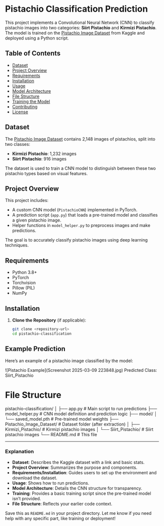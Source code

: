 # Pistachio Classification Prediction

This project implements a Convolutional Neural Network (CNN) to classify pistachio images into two categories: **Siirt Pistachio** and **Kirmizi Pistachio**. The model is trained on the [Pistachio Image Dataset](https://www.kaggle.com/datasets/muratkokludataset/pistachio-image-dataset) from Kaggle and deployed using a Python script.

## Table of Contents
- [Dataset](#dataset)
- [Project Overview](#project-overview)
- [Requirements](#requirements)
- [Installation](#installation)
- [Usage](#usage)
- [Model Architecture](#model-architecture)
- [File Structure](#file-structure)
- [Training the Model](#training-the-model)
- [Contributing](#contributing)
- [License](#license)

## Dataset
The [Pistachio Image Dataset](https://www.kaggle.com/datasets/muratkokludataset/pistachio-image-dataset) contains 2,148 images of pistachios, split into two classes:
- **Kirmizi Pistachio**: 1,232 images
- **Siirt Pistachio**: 916 images

The dataset is used to train a CNN model to distinguish between these two pistachio types based on visual features.

## Project Overview
This project includes:
- A custom CNN model (`PistachioCNN`) implemented in PyTorch.
- A prediction script (`app.py`) that loads a pre-trained model and classifies a given pistachio image.
- Helper functions in `model_helper.py` to preprocess images and make predictions.

The goal is to accurately classify pistachio images using deep learning techniques.

## Requirements
- Python 3.8+
- PyTorch
- Torchvision
- Pillow (PIL)
- NumPy

## Installation
1. **Clone the Repository** (if applicable):
   ```bash
   git clone <repository-url>
   cd pistachio-classification

## Example Prediction
Here’s an example of a pistachio image classified by the model:

![Pistachio Example](Screenshot 2025-03-09 223848.jpg)
Predicted Class: Siirt_Pistachio

# File Structure
   pistachio-classification/
│
├── app.py                # Main script to run predictions
├── model_helper.py       # CNN model definition and prediction logic
├── model/
│   └── saved_model.pth   # Pre-trained model weights
├── Pistachio_Image_Dataset/  # Dataset folder (after extraction)
│   ├── Kirmizi_Pistachio/    # Kirmizi pistachio images
│   └── Siirt_Pistachio/      # Siirt pistachio images
└── README.md             # This file


---

### Explanation
- **Dataset**: Describes the Kaggle dataset with a link and basic stats.
- **Project Overview**: Summarizes the purpose and components.
- **Requirements/Installation**: Guides users to set up the environment and download the dataset.
- **Usage**: Shows how to run predictions.
- **Model Architecture**: Details the CNN structure for transparency.
- **Training**: Provides a basic training script since the pre-trained model isn’t provided.
- **File Structure**: Reflects your earlier code context.

Save this as `README.md` in your project directory. Let me know if you need help with any specific part, like training or deployment!
